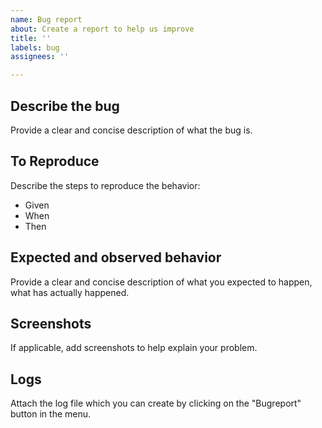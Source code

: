 ```yaml
---
name: Bug report
about: Create a report to help us improve
title: ''
labels: bug
assignees: ''

---
```


## Describe the bug
Provide a clear and concise description of what the bug is.

## To Reproduce
Describe the steps to reproduce the behavior:
- Given
- When
- Then

## Expected and observed behavior
Provide a clear and concise description of what you expected to happen, what has actually happened.

## Screenshots
If applicable, add screenshots to help explain your problem.

## Logs
Attach the log file which you can create by clicking on the "Bugreport" button in the menu.
